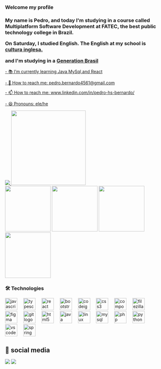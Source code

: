 ### Welcome my profile

<div align="left" >
  <h3>
<p>My name is Pedro, and today I'm studying in a course called Multiplatform Software Development at FATEC, the best public technology college in Brazil.</p>
<p>On Saturday, I studied English. The English at my school is <a href="https://www.culturainglesa.com.br/"target="_blank">cultura inglesa.</a></p>
  <p> and I'm studying in a <a href="https://www.linkedin.com/company/generationorg/">Generation Brasil</p>
  </h3>

<link rel="stylesheet" href="https://cdn.jsdelivr.net/gh/devicons/devicon@v2.15.1/devicon.min.css">
<p>- 📚 I’m currently learning Java,MySql,and React </p>
<p>- 📩 How to reach me: pedro.bernardo4561@gmail.com</p>
<p>- 📫 How to reach me: www.linkedin.com/in/pedro-hs-bernardo/</p>
<p>- 😆 Pronouns: ele/he</p>
</div>


<div>
  <img  src="https://github-readme-stats.vercel.app/api/top-langs?username=pedro-hsb&langs_count=4&hide=html" />
  <img height=245 src="https://github-readme-stats.vercel.app/api?username=pedro-hsb&count_private=true" />
  
</div>

<div>
  <a src="https://github.com/Pedro-HSB/blogpessoal_React">
    <img height=150  src="https://github-readme-stats.vercel.app/api/pin/?username=pedro-hsb&repo=blogpessoal_React" />
</a>
  <a src="https://github.com/Pedro-HSB/farmacia_spring">
    <img height=150 src="https://github-readme-stats.vercel.app/api/pin/?username=pedro-hsb&repo=farmacia_spring" />
</a>
  <a src="https://github.com/Pedro-HSB/Login_React">
    <img height=150 src="https://github-readme-stats.vercel.app/api/pin/?username=pedro-hsb&repo=Login_React" />
</a>
    <a src="https://github.com/Pedro-HSB/bancoDados_generation">
    <img height=150 src="https://github-readme-stats.vercel.app/api/pin/?username=pedro-hsb&repo=bancoDados_generation" />
</a>
</div>

### 🛠 Technologies
<div align="left">
  <img src="https://cdn.jsdelivr.net/gh/devicons/devicon/icons/javascript/javascript-original.svg" height="40" alt="javascript logo"  />
  <img width="12" />
  <img src="https://cdn.jsdelivr.net/gh/devicons/devicon/icons/typescript/typescript-original.svg" height="40" alt="typescript logo"  />
  <img width="12" />
  <img src="https://cdn.jsdelivr.net/gh/devicons/devicon/icons/react/react-original.svg" height="40" alt="react logo"  />
  <img width="12" />
  <img src="https://cdn.jsdelivr.net/gh/devicons/devicon/icons/bootstrap/bootstrap-original.svg" height="40" alt="bootstrap logo"  />
  <img width="12" />
  <img src="https://cdn.jsdelivr.net/gh/devicons/devicon/icons/codeigniter/codeigniter-plain.svg" height="40" alt="codeigniter logo"  />
  <img width="12" />
  <img src="https://cdn.jsdelivr.net/gh/devicons/devicon/icons/css3/css3-original.svg" height="40" alt="css3 logo"  />
  <img width="12" />
  <img src="https://cdn.jsdelivr.net/gh/devicons/devicon/icons/composer/composer-original.svg" height="40" alt="composer logo"  />
  <img width="12" />
  <img src="https://cdn.jsdelivr.net/gh/devicons/devicon/icons/filezilla/filezilla-plain.svg" height="40" alt="filezilla logo"  />
  <img width="12" />
  <img src="https://cdn.jsdelivr.net/gh/devicons/devicon/icons/figma/figma-original.svg" height="40" alt="figma logo"  />
  <img width="12" />
  <img src="https://cdn.jsdelivr.net/gh/devicons/devicon/icons/git/git-original.svg" height="40" alt="git logo"  />
  <img width="12" />
  <img src="https://cdn.jsdelivr.net/gh/devicons/devicon/icons/html5/html5-original.svg" height="40" alt="html5 logo"  />
  <img width="12" />
  <img src="https://cdn.jsdelivr.net/gh/devicons/devicon/icons/java/java-original.svg" height="40" alt="java logo"  />
  <img width="12" />
  <img src="https://cdn.jsdelivr.net/gh/devicons/devicon/icons/linux/linux-original.svg" height="40" alt="linux logo"  />
  <img width="12" />
  <img src="https://cdn.jsdelivr.net/gh/devicons/devicon/icons/mysql/mysql-original.svg" height="40" alt="mysql logo"  />
  <img width="12" />
  <img src="https://cdn.jsdelivr.net/gh/devicons/devicon/icons/php/php-original.svg" height="40" alt="php logo"  />
  <img width="12" />
  <img src="https://cdn.jsdelivr.net/gh/devicons/devicon/icons/python/python-original.svg" height="40" alt="python logo"  />
  <img width="12" />
  <img src="https://cdn.jsdelivr.net/gh/devicons/devicon/icons/vscode/vscode-original.svg" height="40" alt="vscode logo"  />
  <img width="12" />
  <img src="https://cdn.jsdelivr.net/gh/devicons/devicon/icons/spring/spring-original.svg" height="40" alt="spring logo"  />
</div>
<h2>🔗 social media</h2>
 <div name="social media">
     <div align="left">
  <img src="https://img.shields.io/badge/my_portfolio-000?style=for-the-badge&logo=ko-fi&logoColor=white)](">
  <img src="https://img.shields.io/badge/linkedin-0A66C2?style=for-the-badge&logo=linkedin&logoColor=white)](https://www.linkedin.com/in/pedro-hs-bernardo/)">
  </div>
</div>
